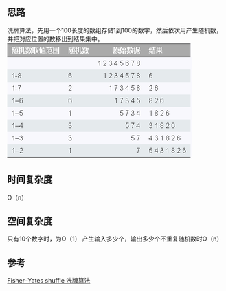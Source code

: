 ## 思路

洗牌算法，先用一个100长度的数组存储1到100的数字，然后依次用产生随机数，并把对应位置的数移出到结果集中。
![洗牌算法](洗牌算法.png)

## 时间复杂度

O（n）

## 空间复杂度
只有10个数字时，为O（1）
产生输入多少个，输出多少个不重复随机数时O（n）

## 参考

[Fisher–Yates shuffle 洗牌算法](https://gaohaoyang.github.io/2016/10/16/shuffle-algorithm/)

